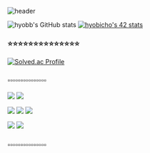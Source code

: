 ![header](https://capsule-render.vercel.app/api?type=waving&color=gradient&height=300&section=header&text=Хёпин's%20GitHub&fontSize=70)

![hyobb's GitHub stats](https://github-readme-stats.vercel.app/api?username=hyobb109&show_icons=true&theme=nightowl)
<a href="https://github.com/JaeSeoKim/badge42"><img src="https://badge42.vercel.app/api/v2/clal1hna700060gl93fwo7opd/stats?cursusId=21&coalitionId=87" alt="hyobicho's 42 stats" /></a>
### ⭐️⭐️⭐️⭐️⭐️⭐️⭐️⭐️⭐️⭐️⭐️⭐️⭐️⭐️
[![Solved.ac Profile](http://mazassumnida.wtf/api/v2/generate_badge?boj=chodl201)](https://solved.ac/chodl201/)
### ▫️▫️▫️▫️▫️▫️▫️▫️▫️▫️▫️▫️▫️▫️▫
<p>
  <img src="https://img.shields.io/badge/C-A8B9CC.svg?&style=for-the-badge&logo=C&logoColor=FFFFFF">
  <img src="https://img.shields.io/badge/Python-3776AB.svg?&style=for-the-badge&logo=Python&logoColor=FFFFFF">
</p>
<p >
  <p>
    <img src="https://img.shields.io/badge/JavaScript-F7DF1E.svg?&style=for-the-badge&logo=JavaScript&logoColor=FFFFFF">
    <img src="https://img.shields.io/badge/HTML5-E34F26.svg?&style=for-the-badge&logo=HTML5&logoColor=FFFFFF">
    <img src="https://img.shields.io/badge/CSS-1572B6.svg?&style=for-the-badge&logo=CSS3&logoColor=FFFFFF">
  </p>
  <p>
    <img src="https://img.shields.io/badge/Visual_Studio_Code-5C2D91.svg?&style=for-the-badge&logo=VisualStudioCode&logoColor=FFFFFF">
    <img src="https://img.shields.io/badge/Vim-019733.svg?&style=for-the-badge&logo=Vim&logoColor=FFFFFF"> 
  </p>
</p>

### ▫️▫️▫️▫️▫️▫️▫️▫️▫️▫️▫️▫️▫️▫️▫



<!--
**hyobb109/hyobb109** is a ✨ _special_ ✨ repository because its `README.md` (this file) appears on your GitHub profile.

Here are some ideas to get you started:

- 🔭 I’m currently working on ...
- 🌱 I’m currently learning ...
- 👯 I’m looking to collaborate on ...
- 🤔 I’m looking for help with ...
- 💬 Ask me about ...
- 📫 How to reach me: ...
- 😄 Pronouns: ...
- ⚡ Fun fact: ...
-->
